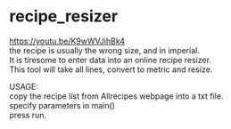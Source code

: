 # recipe_resizer
https://youtu.be/K9wWVJihBk4 </br>
the recipe is usually the wrong size, and in imperial. </br>
It is tiresome to enter data into an online recipe resizer. </br>
This tool will take all lines, convert to metric and resize. </br>

USAGE: </br>
copy the recipe list from Allrecipes webpage into a txt file. </br>
specify parameters in main() </br>
press run. </br>
